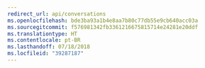 ```yaml
---
redirect_url: api/conversations
ms.openlocfilehash: bde3ba93a1b4e8aa7b80c77db55e9cb640acc03a
ms.sourcegitcommit: f576981342fb3361216675815714e24281e20ddf
ms.translationtype: HT
ms.contentlocale: pt-BR
ms.lasthandoff: 07/18/2018
ms.locfileid: "39287187"
---
```


